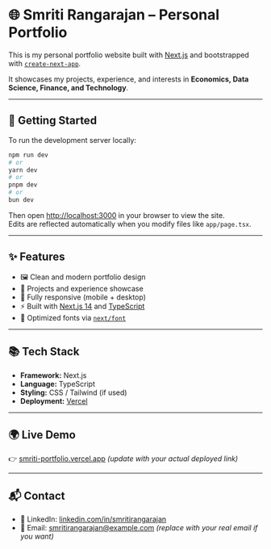 # 🌐 Smriti Rangarajan – Personal Portfolio

This is my personal portfolio website built with [Next.js](https://nextjs.org/) and bootstrapped with [`create-next-app`](https://nextjs.org/docs/app/api-reference/cli/create-next-app).  

It showcases my projects, experience, and interests in **Economics, Data Science, Finance, and Technology**.

---

## 🚀 Getting Started

To run the development server locally:

```bash
npm run dev
# or
yarn dev
# or
pnpm dev
# or
bun dev
```

Then open [http://localhost:3000](http://localhost:3000) in your browser to view the site.  
Edits are reflected automatically when you modify files like `app/page.tsx`.

---

## ✨ Features

- 🖼️ Clean and modern portfolio design  
- 📂 Projects and experience showcase  
- 📱 Fully responsive (mobile + desktop)  
- ⚡ Built with [Next.js 14](https://nextjs.org/) and [TypeScript](https://www.typescriptlang.org/)  
- 🎨 Optimized fonts via [`next/font`](https://nextjs.org/docs/app/building-your-application/optimizing/fonts)  

---

## 📚 Tech Stack

- **Framework:** Next.js  
- **Language:** TypeScript  
- **Styling:** CSS / Tailwind (if used)  
- **Deployment:** [Vercel](https://vercel.com)  

---

## 🌍 Live Demo

👉 [smriti-portfolio.vercel.app](https://smriti-portfolio.vercel.app) *(update with your actual deployed link)*  

---

## 📬 Contact

- 💼 LinkedIn: [linkedin.com/in/smritirangarajan](https://linkedin.com/in/smritirangarajan)  
- 📧 Email: smritirangarajan@example.com *(replace with your real email if you want)*  
